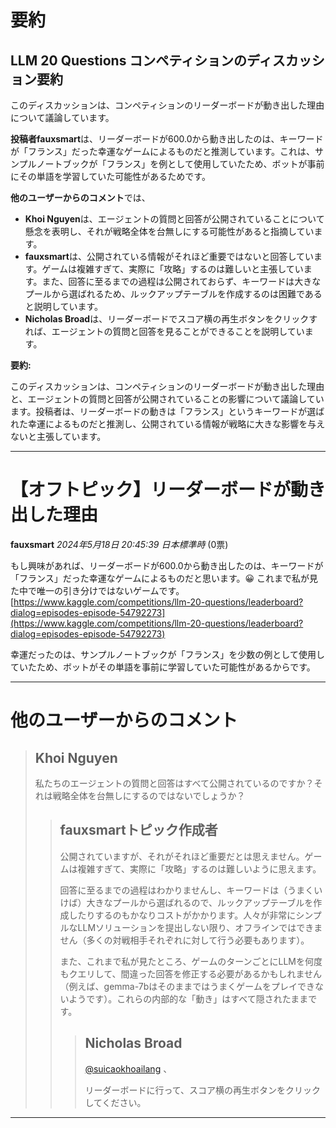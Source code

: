 # 要約 
## LLM 20 Questions コンペティションのディスカッション要約

このディスカッションは、コンペティションのリーダーボードが動き出した理由について議論しています。

**投稿者fauxsmart**は、リーダーボードが600.0から動き出したのは、キーワードが「フランス」だった幸運なゲームによるものだと推測しています。これは、サンプルノートブックが「フランス」を例として使用していたため、ボットが事前にその単語を学習していた可能性があるためです。

**他のユーザーからのコメント**では、

* **Khoi Nguyen**は、エージェントの質問と回答が公開されていることについて懸念を表明し、それが戦略全体を台無しにする可能性があると指摘しています。
* **fauxsmart**は、公開されている情報がそれほど重要ではないと回答しています。ゲームは複雑すぎて、実際に「攻略」するのは難しいと主張しています。また、回答に至るまでの過程は公開されておらず、キーワードは大きなプールから選ばれるため、ルックアップテーブルを作成するのは困難であると説明しています。
* **Nicholas Broad**は、リーダーボードでスコア横の再生ボタンをクリックすれば、エージェントの質問と回答を見ることができることを説明しています。

**要約:**

このディスカッションは、コンペティションのリーダーボードが動き出した理由と、エージェントの質問と回答が公開されていることの影響について議論しています。投稿者は、リーダーボードの動きは「フランス」というキーワードが選ばれた幸運によるものだと推測し、公開されている情報が戦略に大きな影響を与えないと主張しています。


---
# 【オフトピック】リーダーボードが動き出した理由

**fauxsmart** *2024年5月18日 20:45:39 日本標準時* (0票)

もし興味があれば、リーダーボードが600.0から動き出したのは、キーワードが「フランス」だった幸運なゲームによるものだと思います。😀 これまで私が見た中で唯一の引き分けではないゲームです。
[https://www.kaggle.com/competitions/llm-20-questions/leaderboard?dialog=episodes-episode-54792273](https://www.kaggle.com/competitions/llm-20-questions/leaderboard?dialog=episodes-episode-54792273)

幸運だったのは、サンプルノートブックが「フランス」を少数の例として使用していたため、ボットがその単語を事前に学習していた可能性があるからです。

---
# 他のユーザーからのコメント

> ## Khoi Nguyen
> 
> 私たちのエージェントの質問と回答はすべて公開されているのですか？それは戦略全体を台無しにするのではないでしょうか？
> 
> 
> 
> > ## fauxsmartトピック作成者
> > 
> > 公開されていますが、それがそれほど重要だとは思えません。ゲームは複雑すぎて、実際に「攻略」するのは難しいように思えます。
> > 
> > 回答に至るまでの過程はわかりませんし、キーワードは（うまくいけば）大きなプールから選ばれるので、ルックアップテーブルを作成したりするのもかなりコストがかかります。人々が非常にシンプルなLLMソリューションを提出しない限り、オフラインではできません（多くの対戦相手それぞれに対して行う必要もあります）。
> > 
> > また、これまで私が見たところ、ゲームのターンごとにLLMを何度もクエリして、間違った回答を修正する必要があるかもしれません（例えば、gemma-7bはそのままではうまくゲームをプレイできないようです）。これらの内部的な「動き」はすべて隠されたままです。
> > 
> > 
> > > ## Nicholas Broad
> > > 
> > > [@suicaokhoailang](https://www.kaggle.com/suicaokhoailang) 、
> > > 
> > > リーダーボードに行って、スコア横の再生ボタンをクリックしてください。
> > > 
> > > 
---

